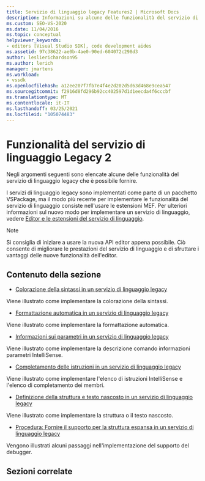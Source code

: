 ```yaml
---
title: Servizio di linguaggio legacy Features2 | Microsoft Docs
description: Informazioni su alcune delle funzionalità del servizio di linguaggio legacy che è possibile fornire usando le estensioni Managed Extensibility Framework (MEF) in Visual Studio SDK.
ms.custom: SEO-VS-2020
ms.date: 11/04/2016
ms.topic: conceptual
helpviewer_keywords:
- editors [Visual Studio SDK], code development aides
ms.assetid: 97c38622-ae0b-4ae0-90ed-604072c298d3
author: leslierichardson95
ms.author: lerich
manager: jmartens
ms.workload:
- vssdk
ms.openlocfilehash: a12ee207f7fb7e4f4e2d202d5d63d468e9cea547
ms.sourcegitcommit: f2916d8fd296b92cc402597d1d1eecda4f6cccbf
ms.translationtype: MT
ms.contentlocale: it-IT
ms.lasthandoff: 03/25/2021
ms.locfileid: "105074483"
---
```

# <a name="legacy-language-service-features-2"></a>Funzionalità del servizio di linguaggio Legacy 2
Negli argomenti seguenti sono elencate alcune delle funzionalità del servizio di linguaggio legacy che è possibile fornire.

 I servizi di linguaggio legacy sono implementati come parte di un pacchetto VSPackage, ma il modo più recente per implementare le funzionalità del servizio di linguaggio consiste nell'usare le estensioni MEF. Per ulteriori informazioni sul nuovo modo per implementare un servizio di linguaggio, vedere [Editor e le estensioni del servizio di linguaggio](../../extensibility/editor-and-language-service-extensions.md).

> [!NOTE]
> Si consiglia di iniziare a usare la nuova API editor appena possibile. Ciò consente di migliorare le prestazioni del servizio di linguaggio e di sfruttare i vantaggi delle nuove funzionalità dell'editor.

## <a name="in-this-section"></a>Contenuto della sezione
- [Colorazione della sintassi in un servizio di linguaggio legacy](../../extensibility/internals/syntax-coloring-in-a-legacy-language-service.md)

 Viene illustrato come implementare la colorazione della sintassi.

- [Formattazione automatica in un servizio di linguaggio legacy](../../extensibility/internals/automatic-formatting-in-a-legacy-language-service.md)

 Viene illustrato come implementare la formattazione automatica.

- [Informazioni sui parametri in un servizio di linguaggio legacy](../../extensibility/internals/parameter-info-in-a-legacy-language-service1.md)

 Viene illustrato come implementare la descrizione comando informazioni parametri IntelliSense.

- [Completamento delle istruzioni in un servizio di linguaggio legacy](../../extensibility/internals/statement-completion-in-a-legacy-language-service.md)

 Viene illustrato come implementare l'elenco di istruzioni IntelliSense e l'elenco di completamento dei membri.

- [Definizione della struttura e testo nascosto in un servizio di linguaggio legacy](../../extensibility/internals/outlining-and-hidden-text-in-a-legacy-language-service.md)

 Viene illustrato come implementare la struttura o il testo nascosto.

- [Procedura: Fornire il supporto per la struttura espansa in un servizio di linguaggio legacy](../../extensibility/internals/how-to-provide-expanded-outlining-support-in-a-legacy-language-service.md)

 Vengono illustrati alcuni passaggi nell'implementazione del supporto del debugger.

## <a name="related-sections"></a>Sezioni correlate
